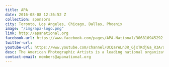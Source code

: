 ```yaml
---
title: APA
date: 2016-08-08 12:36:52 Z
collection: sponsors
city: Toronto, Los Angeles, Chicago, Dallas, Phoenix
image: "/img/apa-logo.png"
link: http://apanational.org
facebook-url: https://www.facebook.com/pages/APA-National/306810945292
twitter-url:
youtube-url: https://www.youtube.com/channel/UCQaYeLn3R_GjxTKdjGa_R3A/about
desc: The American Photographic Artists is a leading national organization run by and for professional photographers. With a culture that promotes a spirit of mutual cooperation, sharing and support, APA offers outstanding benefits, educational programs and essential business resources to help its members achieve their professional and artistic goals. APA strives to improve the environment for photographic artists and clear the pathways to success in the industry. Recognized for its broad industry reach, APA continues to expand benefits for its members and works to champion the rights of photographers and image-makers worldwide.
contact-email: members@apanational.org
---
```

